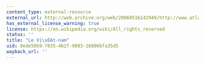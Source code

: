 ```yaml
---
content_type: external-resource
external_url: http://web.archive.org/web/20060516142949/http://www.atlasgeo.net/
has_external_license_warning: true
license: https://en.wikipedia.org/wiki/All_rights_reserved
status: ''
title: "Le Vi\xEAt-nam"
uid: 9ede56b9-7035-4b2f-9883-168966fa35d5
wayback_url: ''
---
```

